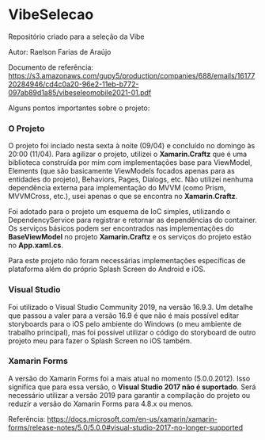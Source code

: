 # VibeSelecao
Repositório criado para a seleção da Vibe

Autor: Raelson Farias de Araújo

Documento de referência: https://s3.amazonaws.com/gupy5/production/companies/688/emails/1617720284946/cd4c0a20-96e2-11eb-b772-097ab89d1a85/vibeseleomobile2021-01.pdf

Alguns pontos importantes sobre o projeto:

### O Projeto

O projeto foi inciado nesta sexta à noite (09/04) e concluído no domingo às 20:00 (11/04). Para agilizar o projeto, utilizei o **Xamarin.Craftz** que é uma biblioteca construída por mim com implementações base para ViewModel, Elements (que são basicamente ViewModels focados apenas para as entidades do projeto), Behaviors, Pages, Dialogs, etc. Não utilizei nenhuma dependência externa para implementação do MVVM (como Prism, MVVMCross, etc.), usei apenas o que se encontra no **Xamarin.Craftz**.

Foi adotado para o projeto um esquema de IoC simples, utilizando o DependencyService para registrar e retornar as dependências do container. Os serviços básicos podem ser encontrados nas implementações do **BaseViewModel** no projeto **Xamarin.Craftz** e os serviços do projeto estão no **App.xaml.cs**.

Para este projeto não foram necessárias implementações específicas de plataforma além do próprio Splash Screen do Android e iOS.

### Visual Studio

Foi utilizado o Visual Studio Community 2019, na versão 16.9.3. Um detalhe que passou a valer para a versão 16.9 é que não é mais possível editar storyboards para o iOS pelo ambiente do Windows (o meu ambiente de trabalho principal), mas foi possível utilizar o código do storyboard de outro projeto meu para fazer o Splash Screen no iOS também.

### Xamarin Forms

A versão do Xamarin Forms foi a mais atual no momento (5.0.0.2012). Isso significa que para essa versão, o **Visual Studio 2017 não é suportado**. Será necessário utilizar a versão 2019 para garantir a compilação do projeto ou reduzir a versão do Xamarin Forms para 4.8.x ou menos.

Referência: https://docs.microsoft.com/en-us/xamarin/xamarin-forms/release-notes/5.0/5.0.0#visual-studio-2017-no-longer-supported
